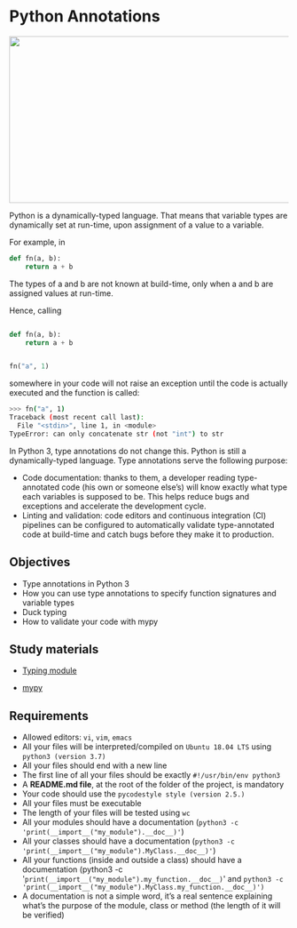 # Python Annotations

<img src="https://florian-dahlitz.de/media/articles/leverage-the-full-potential-of-type-hints/thumbnail-m.webp" width="1300" height="300">

Python is a dynamically-typed language. That means that variable types are dynamically set at run-time, upon assignment of a value to a variable.

For example, in
```python
def fn(a, b):
    return a + b
```
The types of a and b are not known at build-time, only when a and b are assigned values at run-time.

Hence, calling
```python

def fn(a, b):
    return a + b


fn("a", 1)
```
somewhere in your code will not raise an exception until the code is actually executed and the function is called:

```bash
>>> fn("a", 1)
Traceback (most recent call last):
  File "<stdin>", line 1, in <module>
TypeError: can only concatenate str (not "int") to str
```
In Python 3, type annotations do not change this. Python is still a dynamically-typed language. Type annotations serve the following purpose:

- Code documentation: thanks to them, a developer reading type-annotated code (his own or someone else’s) will know exactly what type each variables is supposed to be. This helps reduce bugs and exceptions and accelerate the development cycle.
- Linting and validation: code editors and continuous integration (CI) pipelines can be configured to automatically validate type-annotated code at build-time and catch bugs before they make it to production.

## Objectives

- Type annotations in Python 3
- How you can use type annotations to specify function signatures and variable types
- Duck typing
- How to validate your code with mypy

## Study materials

- [Typing module](https://docs.python.org/3/library/typing.html)

- [mypy](https://mypy.readthedocs.io/en/latest/cheat_sheet_py3.html)

## Requirements

- Allowed editors: `vi`, `vim`, `emacs`
- All your files will be interpreted/compiled on `Ubuntu 18.04 LTS` using `python3 (version 3.7)`
- All your files should end with a new line
- The first line of all your files should be exactly `#!/usr/bin/env python3`
- A __README.md file__, at the root of the folder of the project, is mandatory
- Your code should use the `pycodestyle style (version 2.5.)`
- All your files must be executable
- The length of your files will be tested using `wc`
- All your modules should have a documentation (`python3 -c 'print(__import__("my_module").__doc__)'`)
- All your classes should have a documentation (`python3 -c 'print(__import__("my_module").MyClass.__doc__)'`)
- All your functions (inside and outside a class) should have a documentation (python3 -c '`print(__import__("my_module").my_function.__doc__)`' and `python3 -c 'print(__import__("my_module").MyClass.my_function.__doc__)')`
- A documentation is not a simple word, it’s a real sentence explaining what’s the purpose of the module, class or method (the length of it will be verified)
